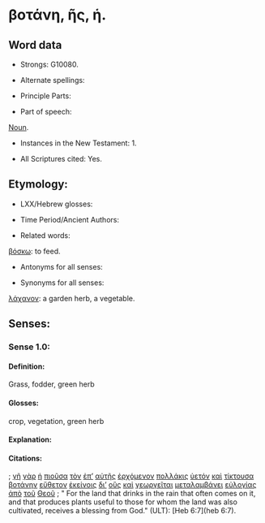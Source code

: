 # βοτάνη, ῆς, ἡ.

<!-- Status: S2=NeedsFinalReview -->
<!-- Lexica used for edits: LN MM  -->

## Word data

* Strongs: G10080.


* Alternate spellings:

* Principle Parts:  

* Part of speech: 

[Noun](http://ugg.readthedocs.io/en/latest/noun.html). 

* Instances in the New Testament: 1.

* All Scriptures cited: Yes.

## Etymology: 

* LXX/Hebrew glosses: 

* Time Period/Ancient Authors: 

* Related words: 

[βόσκω](../G10060/01.md): to feed.

* Antonyms for all senses:

* Synonyms for all senses:  

[λάχανον](../G30010/01.md): a garden herb, a vegetable.

## Senses:

### Sense  1.0: 

#### Definition: 

Grass, fodder, green herb

#### Glosses: 

crop, vegetation, green herb

#### Explanation:

#### Citations: 

; [γῆ](../G10930/01.md) [γὰρ](../G10630/01.md) [ἡ](../G35880/01.md) [πιοῦσα](../G40950/01.md) [τὸν](../G35880/01.md) [ἐπ’](../G19090/01.md) [αὐτῆς](../G08460/01.md) [ἐρχόμενον](../G20640/01.md) [πολλάκις](../G41780/01.md) [ὑετόν](../G52050/01.md) [καὶ](../G25320/01.md) [τίκτουσα](../G50880/01.md) [βοτάνην](../G10080/01.md) [εὔθετον](../G21110/01.md) [ἐκείνοις](../G15650/01.md) [δι’](../G12230/01.md) [οὓς](../G37390/01.md) [καὶ](../G25320/01.md) [γεωργεῖται](../G10900/01.md) [μεταλαμβάνει](../G33350/01.md) [εὐλογίας](../G21290/01.md) [ἀπὸ](../G05750/01.md) [τοῦ](../G35880/01.md) [Θεοῦ](../G23160/01.md)
; " For the land that drinks in the rain that often comes on it, and that produces plants useful to those for whom the land was also cultivated, receives a blessing from God." (ULT): 
[Heb 6:7](heb 6:7).
